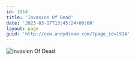 ```yaml
---
id: 1914
title: 'Invasion Of Dead'
date: '2023-03-17T13:45:24+00:00'
layout: page
guid: 'http://new.andydixon.com/?page_id=1914'
---
```


![Invasion Of Dead](https://i0.wp.com/assets.g8x2.ldn.idrivee2-23.com/posters/Invasion%20Of%20Dead%2001.jpg?w=1200&ssl=1 "Invasion Of Dead")